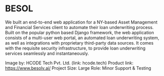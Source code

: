 # BESOL

We built an end-to-end web application for a NY-based Asset Management and Financial Services client to automate their loan underwriting process. Built on the popular python based Django framework, the web application consists of a multi-user web portal, an automated loan underwriting system, as well as integrations with proprietary third-party data sources. It comes with the requisite security infrastructure, to provide loan underwriting services seamlessly and instantaneously.

Image by: HCODE Tech Pvt. Ltd. (link: hcode.tech)
Product link: https://www.besolv.ai/
Project Size: Large
Role: Minor Support & Testing